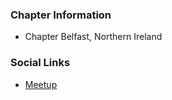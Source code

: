 <!--### Chapter Information
* Chapter Region

### Social Links
* [Meetup](#)
* [Social Link](#)-->
### Chapter Information
* Chapter Belfast, Northern Ireland

### Social Links
* [Meetup](https://www.meetup.com/OWASP-Belfast/)
